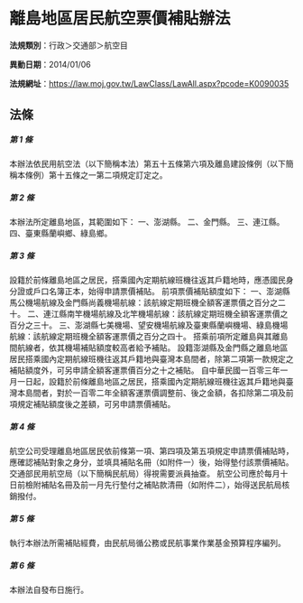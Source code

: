 # 離島地區居民航空票價補貼辦法

**法規類別**：行政＞交通部＞航空目

**異動日期**：2014/01/06  

**法規網址**：https://law.moj.gov.tw/LawClass/LawAll.aspx?pcode=K0090035





## 法條
##### 第 1 條
本辦法依民用航空法（以下簡稱本法）第五十五條第六項及離島建設條例（以下簡稱本條例）第十五條之一第二項規定訂定之。

##### 第 2 條
本辦法所定離島地區，其範圍如下：
一、澎湖縣。
二、金門縣。
三、連江縣。
四、臺東縣蘭嶼鄉、綠島鄉。

##### 第 3 條
設籍於前條離島地區之居民，搭乘國內定期航線班機往返其戶籍地時，應憑國民身分證或戶口名簿正本，始得申請票價補貼。
前項票價補貼額度如下：
一、澎湖縣馬公機場航線及金門縣尚義機場航線：該航線定期班機全額客運票價之百分之二十。
二、連江縣南竿機場航線及北竿機場航線：該航線定期班機全額客運票價之百分之三十。
三、澎湖縣七美機場、望安機場航線及臺東縣蘭嶼機場、綠島機場航線：該航線定期班機全額客運票價之百分之四十。
搭乘前項所定離島與其離島間航線者，依其機場補貼額度較高者給予補貼。
設籍澎湖縣及金門縣之離島地區居民搭乘國內定期航線班機往返其戶籍地與臺灣本島間者，除第二項第一款規定之補貼額度外，可另申請全額客運票價百分之十之補貼。
自中華民國一百零三年一月一日起，設籍於前條離島地區之居民，搭乘國內定期航線班機往返其戶籍地與臺灣本島間者，對於一百零二年全額客運票價調整前、後之金額，各扣除第二項及前項規定補貼額度後之差額，可另申請票價補貼。

##### 第 4 條
航空公司受理離島地區居民依前條第一項、第四項及第五項規定申請票價補貼時，應確認補貼對象之身分，並填具補貼名冊（如附件一）後，始得墊付該票價補貼。交通部民用航空局（以下簡稱民航局）得視需要派員抽查。
航空公司應於每月十日前檢附補貼名冊及前一月先行墊付之補貼款清冊（如附件二），始得送民航局核銷撥付。

##### 第 5 條
執行本辦法所需補貼經費，由民航局循公務或民航事業作業基金預算程序編列。

##### 第 6 條
本辦法自發布日施行。


